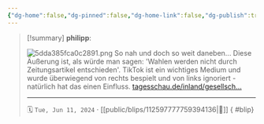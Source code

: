 ```yaml
---
{"dg-home":false,"dg-pinned":false,"dg-home-link":false,"dg-publish":true,"type":"blip","disabled rules":["yaml-title","yaml-title-alias","file-name-heading"],"title":"philipp on mastodon @ 2024-06-11","created-date":"2024-06-11T11:35:39","id":112597777759394140,"updated-date":"2025-05-02T08:50:44","dg-path":"blips/112597777759394136.md","permalink":"/blips/112597777759394136/","dgPassFrontmatter":true,"created":"2024-06-11T11:35:39","updated":"2025-05-02T08:50:44"}
---
```


> [!summary] **philipp**:
>
> ![5dda385fca0c2891.png](/img/user/attachments/5dda385fca0c2891.png)
> So nah und doch so weit daneben... Diese Äußerung ist, als würde man sagen: 'Wahlen werden nicht durch Zeitungsartikel entschieden'. TikTok ist ein wichtiges Medium und wurde überwiegend von rechts bespielt und von links ignoriert - natürlich hat das einen Einfluss.
> [tagesschau.de/inland/gesellsch…](https://www.tagesschau.de/inland/gesellschaft/junge-waehler-102.html)
> - - -
>
> 🗓️ `Tue, Jun 11, 2024` · [[public/blips/112597777759394136\|🔗]]
{ #blip}

